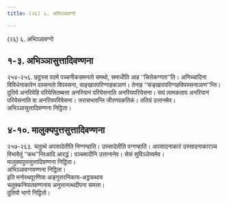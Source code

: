 ```yaml
---
title: (२६) ६. अभिञ्‍ञावग्गो

---
```

(२६) ६. अभिञ्‍ञावग्गो  


## १-३. अभिञ्‍ञासुत्तादिवण्णना

२५४-२५६. छट्ठस्स पठमे पच्‍चनीकसमनतो समथो, समाधीति आह ‘‘चित्तेकग्गता’’ति। अनिच्‍चादिना विविधेनाकारेन दस्सनतो विपस्सना, सङ्खारपरिग्गाहकञाणं। तेनाह ‘‘सङ्खारपरिग्गहविपस्सनाञाण’’न्ति।  
दुतिये अनरियेहि परियेसितब्बत्ता अनरियानं परियेसनाति अनरियपरियेसना। सयं लामकताय अनरियानं परियेसनाति वा अनरियपरियेसना। जरासभावन्ति जीरणपकतिकं। ततियं उत्तानमेव।  
अभिञ्‍ञासुत्तादिवण्णना निट्ठिता।  


## ४-१०. मालुक्यपुत्तसुत्तादिवण्णना

२५७-२६३. चतुत्थे अपसादेतीति निग्गण्हाति। उस्सादेतीति पग्गण्हाति। अपसादनाकारं उस्सादनाकारञ्‍च विभावेतुं ‘‘कथ’’न्तिआदि आरद्धं। पञ्‍चमादीनि उत्तानानेव। सेसं सुविञ्‍ञेय्यमेव।  
मालुक्यपुत्तसुत्तादिवण्णना निट्ठिता।  
अभिञ्‍ञावग्गवण्णना निट्ठिता।  
इति मनोरथपूरणिया अङ्गुत्तरनिकाय-अट्ठकथाय  
चतुक्‍कनिपातवण्णनाय अनुत्तानत्थदीपना समत्ता।  
दुतियो भागो निट्ठितो।  